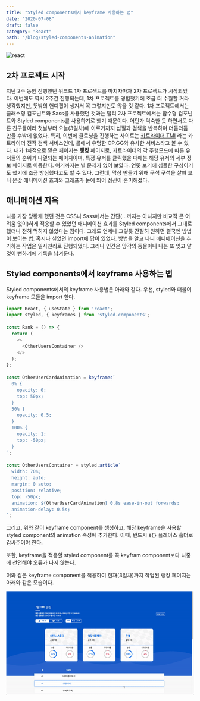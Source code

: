 ```yaml
---
title: "Styled components에서 keyframe 사용하는 법"
date: "2020-07-08"
draft: false
category: "React"
path: "/blog/styled-components-animation"
---
```


![react](https://jeonghwan-kim.github.io/assets/imgs/2018/07/16/react-logo.png)

## 2차 프로젝트 시작
지난 2주 동안 진행했던 위코드 1차 프로젝트를 마치자마자 2차 프로젝트가 시작되었다. 이번에도 역시 2주간 진행되는데, 1차 프로젝트를 경험했기에 조금 더 수월할 거라 생각했지만, 뜻밖의 핸디캡이 생겨서 꼭 그렇지만도 않을 것 같다.
1차 프로젝트에서는 클래스형 컴포넌트와 Sass를 사용했던 것과는 달리 2차 프로젝트에서는 함수형 컴포넌트와 Styled components를 사용하기로 했기 때문이다. 어딘가 익숙한 듯 하면서도 다른 친구들이라 첫날부터 오늘(3일차)에 이르기까지 삽질과 검색을 반복하며 더듬더듬 만들 수밖에 없었다.
특히, 이번에 클로닝을 진행하는 사이트는 [카트라이더 TMI](https://tmi.nexon.com/kart) 라는 카트라이더 전적 검색 서비스인데, 롤에서 유명한 OP.GG와 유사한 서비스라고 볼 수 있다.
내가 1차적으로 맡은 페이지는 **랭킹** 페이지로, 카트라이더의 각 주행모드에 따른 유저들의 순위가 나열되는 페이지이며, 특정 유저를 클릭했을 때에는 해당 유저의 세부 정보 페이지로 이동한다. 여기까지는 별 문제가 없어 보였다. 언뜻 보기에 심플한 구성이기도 했기에 조금 방심했다고도 할 수 있다. 그런데, 막상 만들기 위해 구석 구석을 살펴 보니 온갖 애니메이션 효과와 그래프가 눈에 띄어 정신이 혼미해졌다.

## 애니메이션 지옥
나를 가장 당황케 했던 것은 CSS나 Sass에서는 간단(...까지는 아니지만 비교적 큰 어려움 없이)하게 적용할 수 있었던 애니메이션 효과를 Styled components에서 그대로 했더니 전혀 먹히지 않았다는 점이다.
그래도 언제나 그렇듯 간절히 원하면 결국엔 방법이 보이는 법. 혹시나 싶었던 import에 답이 있었다. 방법을 알고 나니 애니메이션을 추가하는 작업은 일사천리로 진행되었다. 그러나 인간은 망각의 동물이니 나는 또 잊고 말 것이 뻔하기에 기록을 남겨둔다.

## Styled components에서 keyframe 사용하는 법
Styled components에서의 keyframe 사용법은 아래와 같다. 우선, styled와 더불어 keyframe 모듈을 import 한다.

```js
import React, { useState } from 'react';
import styled, { keyframes } from 'styled-components';

const Rank = () => {
  return (
    <>
      <OtherUsersContainer />
    </>
  );
};

const OtherUserCardAnimation = keyframes`
  0% {
    opacity: 0;
    top: 50px;
  }
  50% {
    opacity: 0.5;
  }
  100% {
    opacity: 1;
    top: -50px;
  }
`;

const OtherUsersContainer = styled.article`
  width: 70%;
  height: auto;
  margin: 0 auto;
  position: relative;
  top: -50px;
  animation: ${OtherUserCardAnimation} 0.8s ease-in-out forwards;
  animation-delay: 0.5s;
`;
```

그리고, 위와 같이 keyframe component를 생성하고, 해당 keyframe을 사용할 styled component의 animation 속성에 추가한다. 이때, 반드시 `${}` 플레이스 홀더로 감싸주어야 한다.

또한, keyframe을 적용할 styled component를 꼭 keyfram component보다 나중에 선언해야 오류가 나지 않는다.

이와 같은 keyframe component를 적용하여 현재(3일차)까지 작업된 랭킹 페이지는 아래와 같은 모습이다.

![kart rider tmi clone 3일차](https://github.com/codeAmeba/amebalab/blob/master/src/images/kart01.gif?raw=true)
